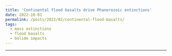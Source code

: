 ```yaml
---
title: 'Continental flood basalts drive Phanerozoic extinctions'
date: 2022-10-01
permalink: /posts/2022/02/continental-flood-basalts/
tags:
  - mass extinctions
  - flood basalts
  - bolide impacts
---
```



------
